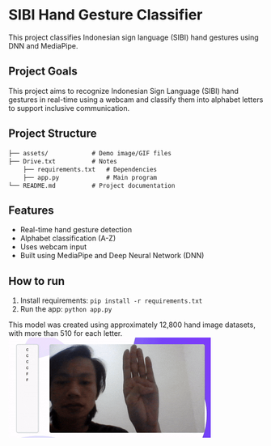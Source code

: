 # SIBI Hand Gesture Classifier

This project classifies Indonesian sign language (SIBI) hand gestures using DNN and MediaPipe.

## Project Goals
This project aims to recognize Indonesian Sign Language (SIBI) hand gestures in real-time using a webcam and classify them into alphabet letters to support inclusive communication.

## Project Structure
```
├── assets/            # Demo image/GIF files
├── Drive.txt          # Notes
    ├── requirements.txt   # Dependencies
    ├── app.py             # Main program
└── README.md          # Project documentation
```

## Features
- Real-time hand gesture detection
- Alphabet classification (A-Z)
- Uses webcam input
- Built using MediaPipe and Deep Neural Network (DNN)

## How to run
1. Install requirements: `pip install -r requirements.txt`
2. Run the app: `python app.py`

This model was created using approximately 12,800 hand image datasets, with more than 510 for each letter.
![Demo Klasifikasi SIBI](assets/demo.gif)
